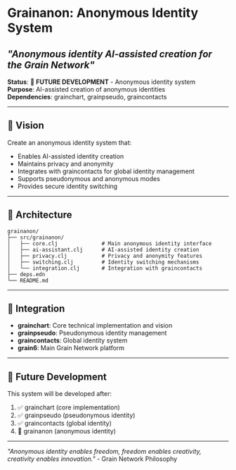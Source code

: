 # Grainanon: Anonymous Identity System
## *"Anonymous identity AI-assisted creation for the Grain Network"*

**Status**: 🌱 **FUTURE DEVELOPMENT** - Anonymous identity system  
**Purpose**: AI-assisted creation of anonymous identities  
**Dependencies**: grainchart, grainpseudo, graincontacts

---

## 🎯 **Vision**

Create an anonymous identity system that:
- Enables AI-assisted identity creation
- Maintains privacy and anonymity
- Integrates with graincontacts for global identity management
- Supports pseudonymous and anonymous modes
- Provides secure identity switching

---

## 🔧 **Architecture**

```
grainanon/
├── src/grainanon/
│   ├── core.clj              # Main anonymous identity interface
│   ├── ai-assistant.clj      # AI-assisted identity creation
│   ├── privacy.clj           # Privacy and anonymity features
│   ├── switching.clj         # Identity switching mechanisms
│   └── integration.clj       # Integration with graincontacts
├── deps.edn
└── README.md
```

---

## 🌾 **Integration**

- **grainchart**: Core technical implementation and vision
- **grainpseudo**: Pseudonymous identity management
- **graincontacts**: Global identity system
- **grain6**: Main Grain Network platform

---

## 🚀 **Future Development**

This system will be developed after:
1. ✅ grainchart (core implementation)
2. ✅ grainpseudo (pseudonymous identity)
3. ✅ graincontacts (global identity)
4. 🌱 grainanon (anonymous identity)

---

*"Anonymous identity enables freedom, freedom enables creativity, creativity enables innovation."* - Grain Network Philosophy
